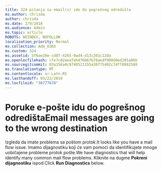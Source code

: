 ```yaml
---
title: 324 pitanja sa email(s) ide do pogrešnog odredišta
ms.author: chrisda
author: chrisda
ms.date: 2/9/2018
ms.audience: Admin
ms.topic: article
ROBOTS: NOINDEX, NOFOLLOW
localization_priority: Normal
ms.collection: Adm_O365
ms.custom: 324
ms.assetid: 5f6ae28e-cd87-4265-9ad4-d13c201c12da
ms.openlocfilehash: cfe7c02aeafeb476867678aedf908d9ed285a86b
ms.sourcegitcommit: 03a156a9c9740521155a30775492c7dff0982588
ms.translationtype: MT
ms.contentlocale: sr-Latn-RS
ms.lasthandoff: 03/22/2019
ms.locfileid: "30777670"
---
```

# <a name="email-messages-are-going-to-the-wrong-destination"></a><span data-ttu-id="312e9-102">Poruke e-pošte idu do pogrešnog odredišta</span><span class="sxs-lookup"><span data-stu-id="312e9-102">Email messages are going to the wrong destination</span></span>

<span data-ttu-id="312e9-103">Izgleda da imate problema sa poštom protok.</span><span class="sxs-lookup"><span data-stu-id="312e9-103">It looks like you have a mail flow issue.</span></span> <span data-ttu-id="312e9-104">Imamo dijagnostiku koji će vam pomoći da identifikujete mnoge uobičajene probleme protok pošte.</span><span class="sxs-lookup"><span data-stu-id="312e9-104">We have diagnostics that will help identify many common mail flow problems.</span></span> <span data-ttu-id="312e9-105">Kliknite na dugme **Pokreni dijagnostiku** ispod.</span><span class="sxs-lookup"><span data-stu-id="312e9-105">Click **Run Diagnostics** below.</span></span> 
  


